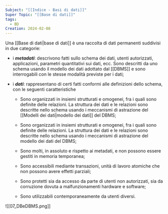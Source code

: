 ```yaml
---
Subject: "[[Indice - Basi di dati]]"
Super Topic: "[[Base di dati]]"
tags:
  - BD
Creation: 2024-02-08
---
```

Una [[Base di dati|base di dati]] è una raccolta di dati permanenti suddivisi in due categorie:

- i *__metadati__*: descrivono fatti sullo schema dei dati, utenti autorizzati, applicazioni, parametri quantitativi sui dati, ecc. Sono descritti da uno schema usando il modello dei dati adottato dal [[DBMS]] e sono interrogabili con le stesse modalità previste per i dati;

- i *__dati__*: rappresentano di certi fatti conformi alle definizioni dello schema, con le seguenti caratteristiche
	- Sono organizzati in insiemi strutturati e omogenei, fra i quali sono definite delle relazioni. La struttura dei dati e le relazioni sono descritte nello schema usando i meccanismi di astrazione del [[Modelli dei dati|modello dei dati]] del DBMS;
    
    - Sono organizzati in insiemi strutturati e omogenei, fra i quali sono definite delle relazioni. La struttura dei dati e le relazioni sono descritte nello schema usando i meccanismi di astrazione del modello dei dati del DBMS;
    
	- Sono molti, in assoluto e rispetto ai metadati, e non possono essere gestiti in memoria temporanea;
	
    - Sono accessibili mediante transazioni, unità di lavoro atomiche che non possono avere effetti parziali;

    - Sono protetti sia da accesso da parte di utenti non autorizzati, sia da corruzione dovuta a malfunzionamenti hardware e software;
    
    - Sono utilizzabili contemporaneamente da utenti diversi.

![[07_DBeDBMS.png]]